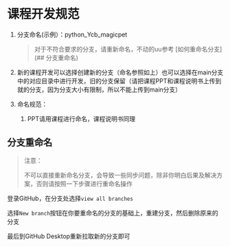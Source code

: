 # 课程开发规范

1. 分支命名(示例）：python_Ycb_magicpet

   > 对于不符合要求的分支，请重新命名，不动的uu参考 [如何重命名分支](## 分支重命名)

2. 新的课程开发可以选择创建新的分支（命名参照如上）也可以选择在main分支中的对应目录中进行开发，旧的分支保留（请把课程PPT和课程说明书上传到就的分支，因为分支大小有限制，所以不能上传到main分支）
3. 命名规范：
   1. PPT请用课程进行命名，课程说明书同理

## 分支重命名

> 注意：
>
> 不可以直接重新命名分支，会导致一些同步问题，除非你明白后果及解决方案，否则请按照一下步骤进行重命名操作

登录GitHub，在分支处选择`view all branches`

选择`New branch`按钮在你要重命名的分支的基础上，重建分支，然后删除原来的分支

最后到GitHub Desktop重新拉取新的分支即可